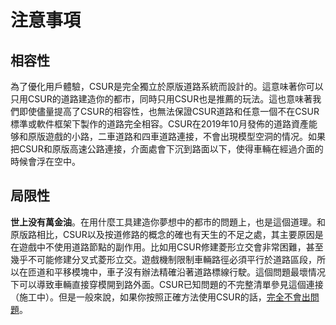 # 注意事項

## 相容性
為了優化用戶體驗，CSUR是完全獨立於原版道路系統而設計的。這意味著你可以只用CSUR的道路建造你的都市，同時只用CSUR也是推薦的玩法。這也意味著我們即使儘量提高了CSUR的相容性，也無法保證CSUR道路和任意一個不在CSUR標準或軟件框架下製作的道路完全相容。CSUR在2019年10月發佈的道路資產能够和原版遊戲的小路，二車道路和四車道路連接，不會出現模型空洞的情况。如果把CSUR和原版高速公路連接，介面處會下沉到路面以下，使得車輛在經過介面的時候會浮在空中。

## 局限性
**世上没有萬金油**。在用什麼工具建造你夢想中的都市的問題上，也是這個道理。和原版路相比，CSUR以及按道修路的概念的確也有天生的不足之處，其主要原因是在遊戲中不使用道路節點的副作用。比如用CSUR修建菱形立交會非常困難，甚至幾乎不可能修建分叉式菱形立交。遊戲機制限制車輛路徑必須平行於道路區段，所以在匝道和平移模塊中，車子沒有辦法精確沿著道路標線行駛。這個問題最壞情况下可以導致車輛直接穿模開到路外面。CSUR已知問題的不完整清單參見這個連接（施工中）。但是一般來說，如果你按照正確方法使用CSUR的話，[完全不會出問題](https://www.youtube.com/watch?v=jVHcUVIwJW4&t=435s)。
